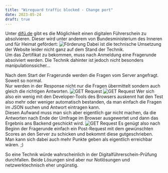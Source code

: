 ```yaml
---
title: "Wireguard traffic blocked - Change port"
date: 2023-05-24
draft: true
---
```


Unter [difü.de](https://difü.de/) gibt es die Möglichkeit einen digitalen Führerschein zu absolvieren. Dieser wird unter anderem von Bundesministerium des Inneren und für Heimat gefördert:
![Förderung](/dif%C3%BC/F%C3%B6rderung.png)
Dabei ist die technische Umsetzung der Website leider nicht ganz auf dem Stand der Technik.  
Um das Zertifikat zu bekommen, muss nach Anmeldung eine Fragerunde absolviert werden.
Die Technik dahinter ist jedoch nicht besonders manipulationssicher...

Nach dem Start der Fragerunde werden die Fragen vom Server angefragt. Soweit so normal.  
Nur werden in der Response nicht nur die Fragen übermittelt sondern auch gleich die richtigen Antworten.
![GET Request](/dif%C3%BC/Get.PNG)
![GET Request](/dif%C3%BC/JSON.PNG)
Wer sich also ein wenig mit den Developer-Tools des Browsers auskennt hat den Test also mehr oder weniger automatisch bestanden, da man einfach die Fragen im JSON suchen und Antwort eintragen kann.  
Diesen Aufwand muss man sich aber eigentlich gar nicht machen, da die Antworten nach Ende der Umfrage im Browser ausgewertet und dann das Ergebnis ans Backend geschickt wird.
![GET Request](/dif%C3%BC/Post.PNG)
Es genügt also nach Beginn der Fragerunde einfach ein Post-Request mit dem gewünschten Scores an den Server zu schicken und bekommt diese gutgeschrieben.  
Man kann sich dabei auch mehr Punkte geben als eigentlich erreichbar wären. ;)

So eine Technik würde wahrscheinlich in der Digitalführerschein-Prüfung durchfallen.
Beide Lösungen sind aber nur Notlösungen und netzwerktechnisch eher ungünstig.
